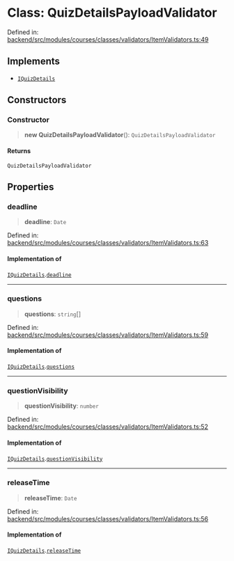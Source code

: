 # Class: QuizDetailsPayloadValidator

Defined in: [backend/src/modules/courses/classes/validators/ItemValidators.ts:49](https://github.com/continuousactivelearning/cal/blob/5ae0447098795fdcf3a415f0360ebe51565b6949/backend/src/modules/courses/classes/validators/ItemValidators.ts#L49)

## Implements

- [`IQuizDetails`](../../../../../../shared/interfaces/IUser/interfaces/IQuizDetails.md)

## Constructors

### Constructor

> **new QuizDetailsPayloadValidator**(): `QuizDetailsPayloadValidator`

#### Returns

`QuizDetailsPayloadValidator`

## Properties

### deadline

> **deadline**: `Date`

Defined in: [backend/src/modules/courses/classes/validators/ItemValidators.ts:63](https://github.com/continuousactivelearning/cal/blob/5ae0447098795fdcf3a415f0360ebe51565b6949/backend/src/modules/courses/classes/validators/ItemValidators.ts#L63)

#### Implementation of

[`IQuizDetails`](../../../../../../shared/interfaces/IUser/interfaces/IQuizDetails.md).[`deadline`](../../../../../../shared/interfaces/IUser/interfaces/IQuizDetails.md#deadline)

***

### questions

> **questions**: `string`[]

Defined in: [backend/src/modules/courses/classes/validators/ItemValidators.ts:59](https://github.com/continuousactivelearning/cal/blob/5ae0447098795fdcf3a415f0360ebe51565b6949/backend/src/modules/courses/classes/validators/ItemValidators.ts#L59)

#### Implementation of

[`IQuizDetails`](../../../../../../shared/interfaces/IUser/interfaces/IQuizDetails.md).[`questions`](../../../../../../shared/interfaces/IUser/interfaces/IQuizDetails.md#questions)

***

### questionVisibility

> **questionVisibility**: `number`

Defined in: [backend/src/modules/courses/classes/validators/ItemValidators.ts:52](https://github.com/continuousactivelearning/cal/blob/5ae0447098795fdcf3a415f0360ebe51565b6949/backend/src/modules/courses/classes/validators/ItemValidators.ts#L52)

#### Implementation of

[`IQuizDetails`](../../../../../../shared/interfaces/IUser/interfaces/IQuizDetails.md).[`questionVisibility`](../../../../../../shared/interfaces/IUser/interfaces/IQuizDetails.md#questionvisibility)

***

### releaseTime

> **releaseTime**: `Date`

Defined in: [backend/src/modules/courses/classes/validators/ItemValidators.ts:56](https://github.com/continuousactivelearning/cal/blob/5ae0447098795fdcf3a415f0360ebe51565b6949/backend/src/modules/courses/classes/validators/ItemValidators.ts#L56)

#### Implementation of

[`IQuizDetails`](../../../../../../shared/interfaces/IUser/interfaces/IQuizDetails.md).[`releaseTime`](../../../../../../shared/interfaces/IUser/interfaces/IQuizDetails.md#releasetime)
